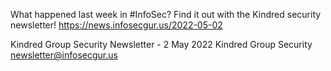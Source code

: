 What happened last week in #InfoSec? Find it out with the Kindred security newsletter!
https://news.infosecgur.us/2022-05-02

Kindred Group Security Newsletter -  2 May 2022
Kindred Group Security
newsletter@infosecgur.us
 
